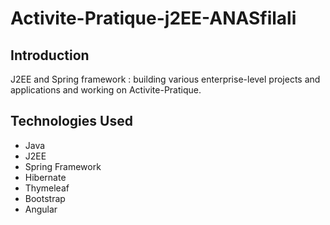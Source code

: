 # Activite-Pratique-j2EE-ANASfilali



<h2 id="introduction">Introduction</h2>
<p>  J2EE and Spring framework : building various enterprise-level projects and applications and working on Activite-Pratique.</p>

<h2 id="technologies-used">Technologies Used</h2>
<ul>
  <li>Java</li>
  <li>J2EE</li>
  <li>Spring Framework</li>
  <li>Hibernate</li>
  <li>Thymeleaf</li>
  <li>Bootstrap</li>
  <li>Angular</li>
</ul>
